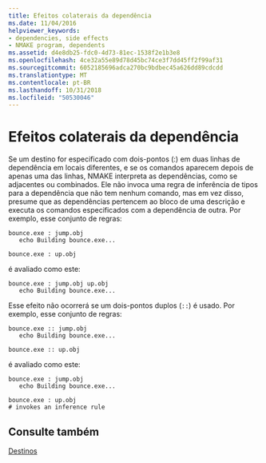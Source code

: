 ```yaml
---
title: Efeitos colaterais da dependência
ms.date: 11/04/2016
helpviewer_keywords:
- dependencies, side effects
- NMAKE program, dependents
ms.assetid: d4e8db25-fdc0-4d73-81ec-1538f2e1b3e8
ms.openlocfilehash: 4ce32a55e89d78d45bc74ce3f7dd45ff2f99af31
ms.sourcegitcommit: 6052185696adca270bc9bdbec45a626dd89cdcdd
ms.translationtype: MT
ms.contentlocale: pt-BR
ms.lasthandoff: 10/31/2018
ms.locfileid: "50530046"
---
```

# <a name="dependency-side-effects"></a>Efeitos colaterais da dependência

Se um destino for especificado com dois-pontos (:) em duas linhas de dependência em locais diferentes, e se os comandos aparecem depois de apenas uma das linhas, NMAKE interpreta as dependências, como se adjacentes ou combinados. Ele não invoca uma regra de inferência de tipos para a dependência que não tem nenhum comando, mas em vez disso, presume que as dependências pertencem ao bloco de uma descrição e executa os comandos especificados com a dependência de outra. Por exemplo, esse conjunto de regras:

```Output
bounce.exe : jump.obj
   echo Building bounce.exe...

bounce.exe : up.obj
```

é avaliado como este:

```Output
bounce.exe : jump.obj up.obj
   echo Building bounce.exe...
```

Esse efeito não ocorrerá se um dois-pontos duplos (`::`) é usado. Por exemplo, esse conjunto de regras:

```Output
bounce.exe :: jump.obj
   echo Building bounce.exe...

bounce.exe :: up.obj
```

é avaliado como este:

```Output
bounce.exe : jump.obj
   echo Building bounce.exe...

bounce.exe : up.obj
# invokes an inference rule
```

## <a name="see-also"></a>Consulte também

[Destinos](../build/targets.md)